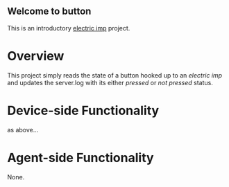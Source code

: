 ## Welcome to button ##


This is an introductory [electric imp](http://electricimp.com) project.
# Overview #

This project simply reads the state of a button hooked up to an *electric imp* and updates the server.log with its either *pressed* or *not pressed* status.

# Device-side Functionality #
as above...
# Agent-side Functionality #
None.
